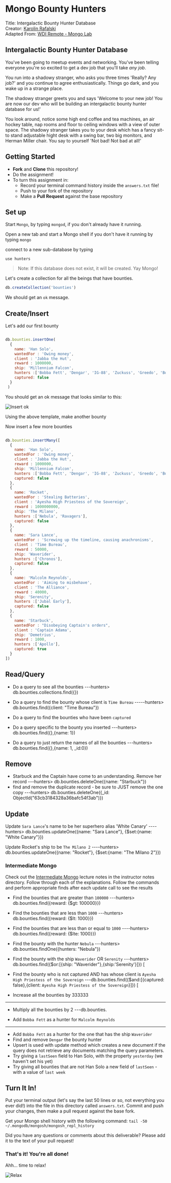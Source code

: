 # Mongo Bounty Hunters
Title: Intergalactic Bounty Hunter Database<br>
Creator: [Karolin Rafalski](https://generalassemb.ly/instructors/karolina-rafalski/11367) <br>
Adapted From: [WDI Remote - Mongo Lab](https://git.generalassemb.ly/Web-Development-Immersive-Remote/WDIR-Stan-Lee/blob/master/unit_2/w06d02/student_labs/morning.md) <br>

## Intergalactic Bounty Hunter Database

You've been going to meetup events and networking. You've been telling everyone you're so excited to get a dev job that you'll take _any job_.

You run into a shadowy stranger, who asks you three times 'Really? Any job?' and you continue to agree enthusiastically. Things go dark, and you wake up in a strange place.

The shadowy stranger greets you and says 'Welcome to your new job! You are now our dev who will be building an intergalactic bounty hunter database for us!'

You look around, notice some high end coffee and tea machines, an air hockey table, nap rooms and floor to ceiling windows with a view of outer space. The shadowy stranger takes you to your desk which has a fancy sit-to stand adjustable hight desk with a swing bar, two big monitors, and Herman Miller chair. You say to yourself 'Not bad! Not bad at all!'

## Getting Started

* **Fork** and **Clone** this repository!
* Do the assignment!
* To turn this assignment in:
    * Record your terminal command history inside the `answers.txt` file!
    * Push to your fork of the repository
    * Make a **Pull Request** against the base repository

## Set up

Start `Mongo`, by typing `mongod`, if you don't already have it running.

Open a new tab and start a Mongo shell if you don't have it running by typing `mongo`

connect to a new sub-database by typing

```
use hunters
```

> Note: If this database does not exist, it will be created. Yay Mongo!

Let's create a collection for all the beings that have bounties.

```js
db.createCollection('bounties')
```

We should get an `ok` message.

## Create/Insert

Let's add our first bounty

```js

db.bounties.insertOne(
  {
    name: 'Han Solo',
    wantedFor : 'Owing money',
    client : 'Jabba the Hut',
    reward : 1000000,
    ship: 'Millennium Falcon',
    hunters :['Bobba Fett', 'Dengar', 'IG-88', 'Zuckuss', 'Greedo', 'Bossk', '4-LOM'],
    captured: false
  }
 )
```

You should get an ok message that looks similar to this:

![Insert ok](https://i.imgur.com/KdFh4Ss.png)

Using the above template, make another bounty

Now insert a few more bounties

```js

db.bounties.insertMany([
  {
    name: 'Han Solo',
    wantedFor : 'Owing money',
    client : 'Jabba the Hut',
    reward : 1000000,
    ship: 'Millennium Falcon',
    hunters :['Bobba Fett', 'Dengar', 'IG-88', 'Zuckuss', 'Greedo', 'Bossk', '4-LOM'],
    captured: false
  },
  {
    name: 'Rocket',
    wantedFor : 'Stealing Batteries',
    client : 'Ayesha High Priestess of the Sovereign',
    reward : 1000000000,
    ship: 'The Milano',
    hunters :['Nebula', 'Ravagers'],
    captured: false
  },
  {
    name: 'Sara Lance',
    wantedFor : 'Screwing up the timeline, causing anachronisms',
    client : 'Time Bureau',
    reward : 50000,
    ship: 'Waverider',
    hunters :['Chronos'],
    captured: false
  },
  {
    name: 'Malcolm Reynolds',
    wantedFor : 'Aiming to misbehave',
    client : 'The Alliance',
    reward : 40000,
    ship: 'Serenity',
    hunters :['Jubal Early'],
    captured: false
  },
  {
    name: 'Starbuck',
    wantedFor : "Disobeying Captain's orders",
    client : 'Captain Adama',
    ship: 'Demetrius',
    reward : 1000,
    hunters :['Apollo'],
    captured: true
  }
])
```

## Read/Query

- Do a query to see all the bounties
---hunters> db.bounties.collections.find({})

- Do a query to find the bounty whose client is `Time Bureau`
-----hunters> db.bounties.find({client: "Time Bureau"})
- Do a query to find the bounties who have been `captured`
- Do a query specific to the bounty you inserted
---hunters> db.bounties.find({},{name: 1})

- Do a query to just return the names of all the bounties
 ---hunters> db.bounties.find({},{name: 1, _id:0})
## Remove

- Starbuck and the Captain have come to an understanding. Remove her record
---hunters> db.bounties.deleteOne({name: "Starbuck"})
- find and remove the duplicate record - be sure to JUST remove the one copy
---hunters> db.bounties.deleteOne({_id: ObjectId("63cb3184328a36bafc54f3ab")})

## Update

Update `Sara Lance`'s name to be her superhero alias 'White Canary'
----hunters> db.bounties.updateOne({name: "Sara Lance"}, {$set:{name: "White Canary"}})

Update Rocket's ship to be `The Milano 2`
----hunters> db.bounties.updateOne({name: "Rocket"}, {$set:{name: "The Milano 2"}})

### Intermediate Mongo

Check out the [Intermediate Mongo](https://gawdiseattle.gitbook.io/wdi/04-databases/mongo-intro/intermediate) lecture notes in the instructor notes directory. Follow through each of the explanations. Follow the commands and perform appropriate finds after each update call to see the results

- Find the bounties that are greater than `100000`
---hunters> db.bounties.find({reward: {$gt: 100000}})
- Find the bounties that are less than `1000`
---hunters> db.bounties.find({reward: {$lt: 1000}})
- Find the bounties that are less than or equal to `1000`
----hunters> db.bounties.find({reward: {$lte: 1000}})


- Find the bounty with the hunter `Nebula`
---hunters> db.bounties.findOne({hunters: "Nebula"})



- Find the bounty with the ship `Waverider` OR `Serenity`
---hunters> db.bounties.find({$or:[{ship: "Waverider"},{ship:'Serenity'}]})
[
- Find the bounty who is not captured AND has whose client is `Ayesha High Priestess of the Sovereign`
  ---db.bounties.find({$and:[{captured: false},{client: `Ayesha High Priestess of the Sovereign`}]})
[


- Increase all the bounties by 333333
----
- Multiply all the bounties by 2
---db.bounties.

- Add `Bobba Fett` as a hunter for `Malcolm Reynolds`
-----
- Add `Bobba Fett` as a hunter for the one that has the ship `Waverider`
- Find and remove `Dengar` the bounty hunter
- Upsert is used with update method which creates a new document if the query does not retrieve any documents matching the query parameters.
- Try giving a `lastSeen` field to Han Solo, with the property `yesterday` (we haven't set his yet)
- Try giving all bounties that are not Han Solo a new field of `lastSeen` - with a value of `last week`

## Turn It In!

Put your terminal output (let's say the last 50 lines or so, not everything you ever did!) into the file in this directory called `answers.txt`. Commit and push your changes, then make a pull request against the base fork.

Get your Mongo shell history with the following command: `tail -50 ~/.mongodb/mongosh/mongosh_repl_history`

Did you have any questions or comments about this deliverable? Please add it to the text of your pull request!

### That's it! You're all done!

Ahh... time to relax!

![Relax](https://media.giphy.com/media/hR7yR2AMVxv8c/giphy.gif)

